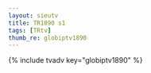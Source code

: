 ```yaml
--- 
layout: sieutv
title: TR1890 s1
tags: [TRtv]
thumb_re: globiptv1890
---
```

{% include tvadv key="globiptv1890" %} 

